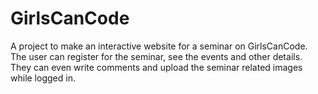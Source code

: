 # GirlsCanCode

A project to make an interactive website for a seminar on GirlsCanCode.
The user can register for the seminar, see the events and other details.
They can even write comments and upload the seminar related images while
logged in.



